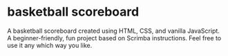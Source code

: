 # basketball scoreboard
A basketball scoreboard created using HTML, CSS, and vanilla JavaScript. A beginner-friendly, fun project based on Scrimba instructions. Feel free to use it any which way you like.
